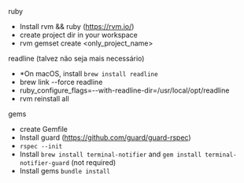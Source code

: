 ruby
- Install rvm && ruby (https://rvm.io/)
- create project dir in your workspace
- rvm gemset create <only_project_name>

readline (talvez não seja mais necessário)
- *On macOS, install `brew install readline`
- brew link --force readline
- ruby_configure_flags=--with-readline-dir=/usr/local/opt/readline
- rvm reinstall all

gems
- create Gemfile
- Install guard (https://github.com/guard/guard-rspec)
- `rspec --init`
- Install `brew install terminal-notifier` and `gem install terminal-notifier-guard` (not required)
- Install gems `bundle install`
